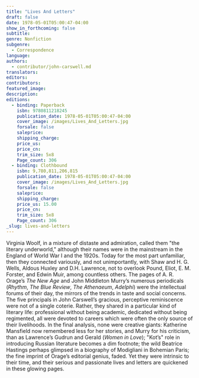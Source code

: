 ```yaml
---
title: "Lives And Letters"
draft: false
date: 1978-05-01T05:00:47-04:00
show_in_forthcoming: false
subtitle:
genre: Nonfiction
subgenre:
  - Correspondence
language:
authors:
  - contributor/john-carswell.md
translators:
editors:
contributors:
featured_image:
description:
editions:
  - binding: Paperback
    isbn: 9780811218245
    publication_date: 1978-05-01T05:00:47-04:00
    cover_image: /images/Lives_And_Letters.jpg
    forsale: false
    saleprice:
    shipping_charge:
    price_us:
    price_cn:
    trim_size: 5x8
    Page_count: 306
  - binding: Clothbound
    isbn: 9,780,811,206,815
    publication_date: 1978-05-01T05:00:47-04:00
    cover_image: /images/Lives_And_Letters.jpg
    forsale: false
    saleprice:
    shipping_charge:
    price_us: 15.00
    price_cn:
    trim_size: 5x8
    Page_count: 306
_slug: lives-and-letters
---
```


Virginia Woolf, in a mixture of distaste and admiration, called them "the literary underworld," although their names were in the mainstream in the England of World War I and the 1920s. Today for the most part unfamiliar, then they connected variously, and not unimportantly, with Shaw and H. G. Wells, Aldous Huxley and D.H. Lawrence, not to overlook Pound, Eliot, E. M. Forster, and Edwin Muir, among countless others. The pages of A. R. Orage’s _The New Age_ and John Middleton Murry’s numerous periodicals (_Rhythm_, _The Blue Review_, _The Athenaeum_, _Adelphi_) were the intellectual forums of their day, the mirrors of the trends in taste and social concerns. The five principals in John Carswell’s gracious, perceptive reminiscence were not of a single coterie. Rather, they shared in a particular kind of literary life: professional without being academic, dedicated without being regimented, all were devoted to careers which were often the only source of their livelihoods. In the final analysis, none were creative giants: Katherine Mansfield now remembered less for her stories, and Murry for his criticism, than as Lawrence’s Gudrun and Gerald (_Women in Love_); "Kot’s" role in introducing Russian literature becomes a dim footnote; the wild Beatrice Hastings perhaps glimpsed in a biography of Modigliani in Bohemian Paris; the fine imprint of Orage’s editorial genius, faded. Yet they were intrinsic to their time, and their serious and passionate lives and letters are quickened in these glowing pages.


